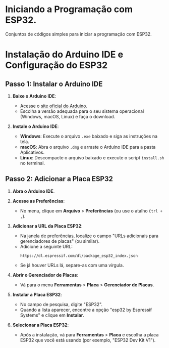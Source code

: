 # Iniciando a Programação com ESP32.

Conjuntos de códigos simples para iniciar a programação com ESP32.

# Instalação do Arduino IDE e Configuração do ESP32

## Passo 1: Instalar o Arduino IDE

1. **Baixe o Arduino IDE**:
   - Acesse o [site oficial do Arduino](https://www.arduino.cc/en/software).
   - Escolha a versão adequada para o seu sistema operacional (Windows, macOS, Linux) e faça o download.

2. **Instale o Arduino IDE**:
   - **Windows**: Execute o arquivo `.exe` baixado e siga as instruções na tela.
   - **macOS**: Abra o arquivo `.dmg` e arraste o Arduino IDE para a pasta Aplicativos.
   - **Linux**: Descompacte o arquivo baixado e execute o script `install.sh` no terminal.

## Passo 2: Adicionar a Placa ESP32

1. **Abra o Arduino IDE**.

2. **Acesse as Preferências**:
   - No menu, clique em **Arquivo** > **Preferências** (ou use o atalho `Ctrl + ,`).

3. **Adicionar a URL da Placa ESP32**:
   - Na janela de preferências, localize o campo "URLs adicionais para gerenciadores de placas" (ou similar).
   - Adicione a seguinte URL:
     ```
     https://dl.espressif.com/dl/package_esp32_index.json
     ```
   - Se já houver URLs lá, separe-as com uma vírgula.

4. **Abrir o Gerenciador de Placas**:
   - Vá para o menu **Ferramentas** > **Placa** > **Gerenciador de Placas**.

5. **Instalar a Placa ESP32**:
   - No campo de pesquisa, digite "ESP32".
   - Quando a lista aparecer, encontre a opção "esp32 by Espressif Systems" e clique em **Instalar**.

6. **Selecionar a Placa ESP32**:
   - Após a instalação, vá para **Ferramentas** > **Placa** e escolha a placa ESP32 que você está usando (por exemplo, "ESP32 Dev Kit V1").


